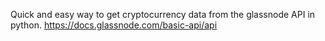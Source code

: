 Quick and easy way to get cryptocurrency data from the glassnode API in python.
https://docs.glassnode.com/basic-api/api
